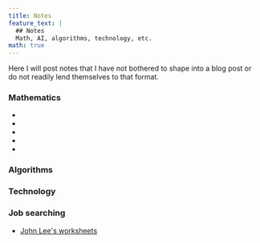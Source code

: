 ```yaml
---
title: Notes
feature_text: |
  ## Notes
  Math, AI, algorithms, technology, etc.
math: true
---
```


Here I will post notes that I have not bothered to shape into a blog post or do not readily lend themselves to that format.

### Mathematics
* [](math/bayes-factor)
* [](math/black-scholes)
* [](math/bott-periodicity)
* [](math/hyperbolic-geometry)
* []()

### Algorithms

### Technology

### Job searching
* [John Lee's worksheets](jobs/john-lees)
